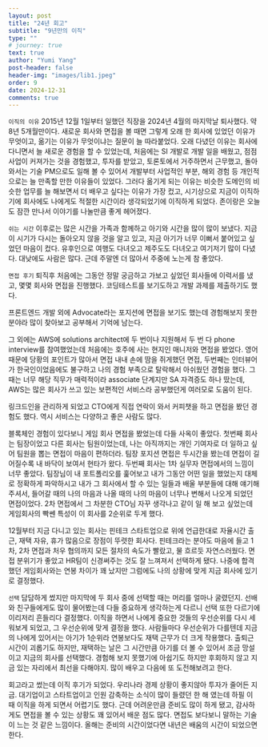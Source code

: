 ```yaml
---
layout: post
title: "24년 회고"
subtitle: "9년만의 이직"
type: ""
# journey: true
text: true
author: "Yumi Yang"
post-header: false
header-img: "images/lib1.jpeg"
order: 9
date: 2024-12-31
comments: true
---
```


`이직의 이유`
2015년 12월 1일부터 일했던 직장을 2024년 4월의 마지막날 퇴사했다. 약 8년 5개월만이다.
새로운 회사와 면접을 볼 때면 그렇게 오래 한 회사에 있었던 이유가 무엇이고, 옮기는 이유가 무엇이냐는 질문이 늘 따라붙었다.
오래 다녔던 이유는 회사에 다니면서 늘 새로운 경험을 할 수 있었는데, 처음에는 SI 개발로 개발 일을 배웠고, 
점점 사업이 커져가는 것을 경험했고, 투자를 받았고, 토론토에서 거주하면서 근무했고, 돌아와서는 기술 PM으로도 일해 볼 수 있어서
개발부터 사업적인 부분, 해외 경험 등 개인적으로는 늘 만족할 만한 이유들이 있었다.
그러다 옮기게 되는 이유는 비슷한 도메인의 비슷한 업무를 늘 해보면서 더 배우고 싶다는 이유가 가장 컸고, 시기상으로 지금이 이직하기에 회사에도 나에게도 적절한 시간이라 생각되었기에 이직하게 되었다. 존이랑은 오늘도 잠깐 만나서 이야기를 나눌만큼 좋게 헤어졌다.

`쉬는 시간`
이후로는 많은 시간을 가족과 함께하고 아기와 시간을 많이 많이 보냈다.
지금 이 시기가 다시는 돌아오지 않을 것을 알고 있고, 지금 아기가 너무 이뻐서 붙어있고 싶었던 마음이 컸다.
유후인으로 여행도 다녀오고 제주도도 다녀오고 여기저기 많이 다녔다.
대낮에도 사람은 많다. 근데 주말엔 더 많아서 주중에 노는게 참 좋았다.

`면접 후기`
퇴직후 처음에는 그동안 정말 궁금하고 가보고 싶었던 회사들에 이력서를 냈고, 몇몇 회사와 면접을 진행했다.
코딩테스트를 보기도하고 개발 과제를 제출하기도 했다.

프론트엔드 개발 외에 Advocate라는 포지션에 면접을 보기도 했는데 경험해보지 못한 분야라 많이 찾아보고 공부해서 기억에 남는다.

그 외에는 AWS에 solutions architect에 두 번이나 지원해서 두 번 다 phone interview를 참여했었는데
처음에는 호주에 사는 현지인 매니저와 면접을 봤었다. 영어 때문에 당황의 포인트가 많아서 면접 내내 손에 땀을 쥐게했던 면접, 두번째는 인터뷰어가 한국인이었음에도 불구하고 나의 경험 부족으로 탈락해서 아쉬웠던 경험을 했다.
그때는 너무 해당 직무가 매력적이라 associate 단계지만 SA 자격증도 하나 땄는데, AWS는 많은 회사가 쓰고 있는 보편적인 서비스라 공부했던게 여러모로 도움이 된다.

링크드인을 관리하게 되었고 CTO에게 직접 연락이 와서 커피챗을 하고 면접을 봤던 경험도 했다. 역시 서비스는 다양하고 좋은 사람도 많다.

블록체인 경험이 있다보니 게임 회사 면접을 봤었는데 다들 사옥이 좋았다. 첫번째 회사는 팀장이었고 다른 회사는 팀원이었는데, 나는 아직까지는 개인 기여자로 더 일하고 싶어 팀원을 뽑는 면접이 마음이 편하더라. 팀장 포지션 면접은 두시간을 봤는데 면접이 길어질수록 내 바닥이 보여서 현타가 왔다.
두번째 회사는 1차 실무자 면접에서의 느낌이 너무 좋았다. 팀장님이 내 포트폴리오를 훑어보고 내가 그동안 어떤 일을 했었는지 대체로 정확하게 파악하시고 내가 그 회사에서 할 수 있는 일들과 배울 부분들에 대해 얘기해주셔서, 들어갈 때의 나의 마음과 나올 때의 나의 마음이 너무나 변해서 나오게 되었던 면접이었다. 2차 면접에서 그 차분한 CTO님 자꾸 생각나고 같이 일 해 보고 싶었는데 게임회사의 빡쎈 특성이 이 회사를 2순위로 두게 했다.

12월부터 지금 다니고 있는 회사는 핀테크 스타트업으로 위에 언급한대로 자율시간 출근, 재택 자유, 휴가 많음으로 장점이 뚜렷한 회사다. 핀테크라는 분야도 마음에 들고 1차, 2차 면접과 처우 협의까지 모든 절차의 속도가 빨랐고, 물 흐르듯 자연스러웠다. 면접 분위기가 좋았고 HR팀이 신경써주는 것도 잘 느껴져서 선택하게 됐다. 나중에 합격했던 게임회사와는 연봉 차이가 꽤 났지만 그럼에도 나의 상황에 맞게 지금 회사에 있기로 결정했다.

`선택`
담담하게 썼지만 마지막에 두 회사 중에 선택할 때는 머리를 얼마나 굴렸던지. 선배와 친구들에게도 많이 물어봤는데 다들 중요하게 생각하는게 다르니 선택 또한 다르기에 이리저리 흔들리다 결정했다.
이직을 하면서 나에게 중요한 것들의 우선순위를 다시 세워보게 되었고, 그 우선순위에 맞게 결정을 했다.
사람들마다 우선순위가 다를텐데 지금의 나에게 있어서는 아기가 1순위라 연봉보다도 재택 근무가 더 크게 작용했다.
출퇴근 시간이 괴롭기도 하지만, 재택하는 날은 그 시간만큼 아기를 더 볼 수 있어서 조금 망설이고 지금의 회사를 선택했다.
경험해 보지 못했기에 아쉽기도 하지만 후회하지 않고 지금 있는 자리에서 최선을 다해야지.
많이 배우고 다음에 또 도전해보려고 한다.

회고라고 썼는데 이직 후기가 되었다. 우리나라 경제 상황이 좋지않아 투자가 줄어든 지금. 대기업이고 스타트업이고 인원 감축하는 소식이 많이 들렸던 한 해 였는데 하필 이 때 이직을 하게 되면서 어렵기도 했다. 근데 어려운만큼 준비도 많이 하게 됐고, 감사하게도 면접을 볼 수 있는 상황도 꽤 있어서 배운 점도 많다. 면접도 보다보니 말하는 기술이 느는 것 같은 느낌이다. 올해는 준비의 시간이었다면 내년은 배움의 시간이 되었으면 한다.
